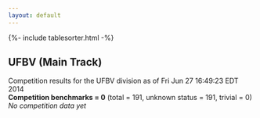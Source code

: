 ```yaml
---
layout: default
---
```

{%- include tablesorter.html -%}

## UFBV (Main Track)

Competition results for the UFBV division as of Fri Jun 27 16:49:23 EDT 2014
<br/>**Competition benchmarks = 0** (total = 191, unknown status = 191, trivial = 0)
<br/>
*No competition data yet*

